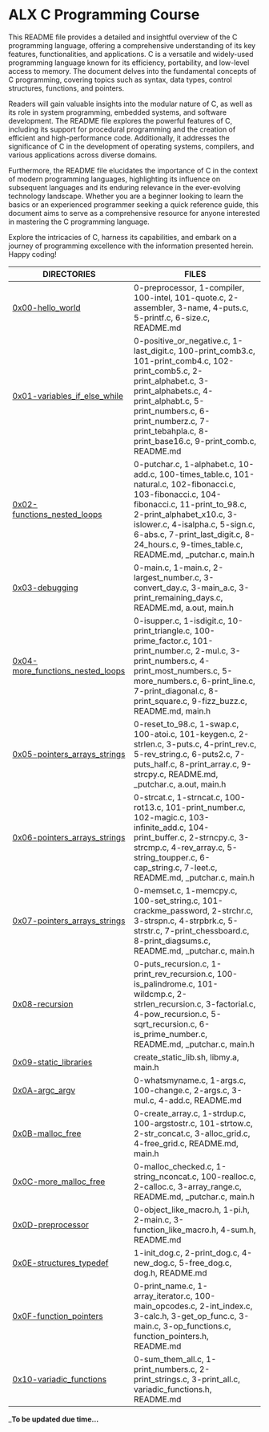 # **ALX C Programming Course** #

This README file provides a detailed and insightful overview of the C programming language, offering a comprehensive understanding of its key features, functionalities, and applications. C is a versatile and widely-used programming language known for its efficiency, portability, and low-level access to memory. The document delves into the fundamental concepts of C programming, covering topics such as syntax, data types, control structures, functions, and pointers.

Readers will gain valuable insights into the modular nature of C, as well as its role in system programming, embedded systems, and software development. The README file explores the powerful features of C, including its support for procedural programming and the creation of efficient and high-performance code. Additionally, it addresses the significance of C in the development of operating systems, compilers, and various applications across diverse domains.

Furthermore, the README file elucidates the importance of C in the context of modern programming languages, highlighting its influence on subsequent languages and its enduring relevance in the ever-evolving technology landscape. Whether you are a beginner looking to learn the basics or an experienced programmer seeking a quick reference guide, this document aims to serve as a comprehensive resource for anyone interested in mastering the C programming language.

Explore the intricacies of C, harness its capabilities, and embark on a journey of programming excellence with the information presented herein. Happy coding!

**DIRECTORIES**  | **FILES** 
------------- | -------------
[0x00-hello_world](https://github.com/Lex9jar/alx-low_level_programming/tree/main/0x00-hello_world "Title")  | 0-preprocessor, 1-compiler, 100-intel, 101-quote.c, 2-assembler, 3-name, 4-puts.c, 5-printf.c, 6-size.c, README.md
[0x01-variables_if_else_while](https://github.com/Lex9jar/alx-low_level_programming/tree/main/0x01-variables_if_else_while "Title") | 0-positive_or_negative.c, 1-last_digit.c, 100-print_comb3.c, 101-print_comb4.c, 102-print_comb5.c, 2-print_alphabet.c, 3-print_alphabets.c, 4-print_alphabt.c, 5-print_numbers.c, 6-print_numberz.c, 7-print_tebahpla.c, 8-print_base16.c, 9-print_comb.c, README.md
[0x02-functions_nested_loops](https://github.com/Lex9jar/alx-low_level_programming/tree/main/0x02-functions_nested_loops "Title") | 0-putchar.c, 1-alphabet.c, 10-add.c, 100-times_table.c, 101-natural.c, 102-fibonacci.c, 103-fibonacci.c, 104-fibonacci.c, 11-print_to_98.c, 2-print_alphabet_x10.c, 3-islower.c, 4-isalpha.c, 5-sign.c, 6-abs.c, 7-print_last_digit.c, 8-24_hours.c, 9-times_table.c, README.md, \_putchar.c, main.h
[0x03-debugging](https://github.com/Lex9jar/alx-low_level_programming/tree/main/0x03-debugging "Title") | 0-main.c, 1-main.c, 2-largest_number.c, 3-convert_day.c, 3-main_a.c, 3-print_remaining_days.c, README.md, a.out, main.h
[0x04-more_functions_nested_loops](https://github.com/Lex9jar/alx-low_level_programming/tree/main/0x04-more_functions_nested_loops "Title") | 0-isupper.c, 1-isdigit.c, 10-print_triangle.c, 100-prime_factor.c, 101-print_number.c, 2-mul.c, 3-print_numbers.c, 4-print_most_numbers.c, 5-more_numbers.c, 6-print_line.c, 7-print_diagonal.c, 8-print_square.c, 9-fizz_buzz.c, README.md, main.h
[0x05-pointers_arrays_strings](https://github.com/Lex9jar/alx-low_level_programming/tree/main/0x05-pointers_arrays_strings "Title") | 0-reset_to_98.c, 1-swap.c, 100-atoi.c, 101-keygen.c, 2-strlen.c, 3-puts.c, 4-print_rev.c, 5-rev_string.c, 6-puts2.c, 7-puts_half.c, 8-print_array.c, 9-strcpy.c, README.md, \_putchar.c, a.out, main.h
[0x06-pointers_arrays_strings](https://github.com/Lex9jar/alx-low_level_programming/tree/main/0x06-pointers_arrays_strings "Title") | 0-strcat.c, 1-strncat.c, 100-rot13.c, 101-print_number.c, 102-magic.c, 103-infinite_add.c, 104-print_buffer.c, 2-strncpy.c, 3-strcmp.c, 4-rev_array.c, 5-string_toupper.c, 6-cap_string.c, 7-leet.c, README.md, \_putchar.c, main.h
[0x07-pointers_arrays_strings](https://github.com/Lex9jar/alx-low_level_programming/tree/main/0x07-pointers_arrays_strings "Title") | 0-memset.c, 1-memcpy.c, 100-set_string.c, 101-crackme_password, 2-strchr.c, 3-strspn.c, 4-strpbrk.c, 5-strstr.c, 7-print_chessboard.c, 8-print_diagsums.c, README.md, \_putchar.c, main.h
[0x08-recursion](https://github.com/Lex9jar/alx-low_level_programming/tree/main/0x08-recursion "Title") | 0-puts_recursion.c, 1-print_rev_recursion.c, 100-is_palindrome.c, 101-wildcmp.c, 2-strlen_recursion.c, 3-factorial.c, 4-pow_recursion.c, 5-sqrt_recursion.c, 6-is_prime_number.c, README.md, \_putchar.c, main.h
[0x09-static_libraries](https://github.com/Lex9jar/alx-low_level_programming/tree/main/0x09-static_libraries "Title") | create_static_lib.sh, libmy.a, main.h
[0x0A-argc_argv](https://github.com/Lex9jar/alx-low_level_programming/tree/main/0x0A-argc_argv "Title") | 0-whatsmyname.c, 1-args.c, 100-change.c, 2-args.c, 3-mul.c, 4-add.c, README.md
[0x0B-malloc_free](https://github.com/Lex9jar/alx-low_level_programming/tree/main/0x0B-malloc_free "Title") | 0-create_array.c, 1-strdup.c, 100-argstostr.c, 101-strtow.c, 2-str_concat.c, 3-alloc_grid.c, 4-free_grid.c, README.md, main.h
[0x0C-more_malloc_free](https://github.com/Lex9jar/alx-low_level_programming/tree/main/0x0C-more_malloc_free "Title") | 0-malloc_checked.c, 1-string_nconcat.c, 100-realloc.c, 2-calloc.c, 3-array_range.c, README.md, \_putchar.c, main.h
[0x0D-preprocessor](https://github.com/Lex9jar/alx-low_level_programming/tree/main/0x0D-preprocessor "Title") | 0-object_like_macro.h, 1-pi.h, 2-main.c, 3-function_like_macro.h, 4-sum.h, README.md
[0x0E-structures_typedef](https://github.com/Lex9jar/alx-low_level_programming/tree/main/0x0E-structures_typedef "Title") | 1-init_dog.c, 2-print_dog.c, 4-new_dog.c, 5-free_dog.c, dog.h, README.md
[0x0F-function_pointers](https://github.com/Lex9jar/alx-low_level_programming/tree/main/0x0F-function_pointers "Title") | 0-print_name.c, 1-array_iterator.c, 100-main_opcodes.c, 2-int_index.c, 3-calc.h, 3-get_op_func.c, 3-main.c, 3-op_functions.c, function_pointers.h, README.md
[0x10-variadic_functions](https://github.com/Lex9jar/alx-low_level_programming/tree/main/0x10-variadic_functions "Title") | 0-sum_them_all.c, 1-print_numbers.c, 2-print_strings.c, 3-print_all.c, variadic_functions.h, README.md
_**To be updated due time...**
